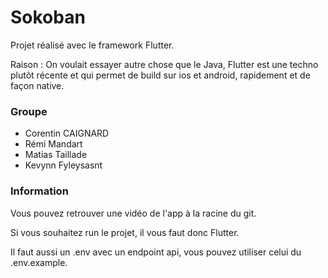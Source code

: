 # Sokoban

Projet réalisé avec le framework Flutter.

Raison : On voulait essayer autre chose que le Java, Flutter est une techno plutôt récente et qui permet de build sur ios et android, rapidement et de façon native.

### Groupe

- Corentin CAIGNARD
- Rémi Mandart
- Matias Taillade
- Kevynn Fyleysasnt

### Information

Vous pouvez retrouver une vidéo de l'app à la racine du git.

Si vous souhaitez run le projet, il vous faut donc Flutter.

Il faut aussi un .env avec un endpoint api, vous pouvez utiliser celui du .env.example.
